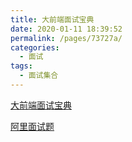 ```yaml
---
title: 大前端面试宝典
date: 2020-01-11 18:39:52
permalink: /pages/73727a/
categories:
  - 面试
tags:
  - 面试集合
---
```



[大前端面试宝典](https://lucifer.ren/fe-interview/#/)  

[阿里面试题](https://github.com/stone0090/alibaba-interview)